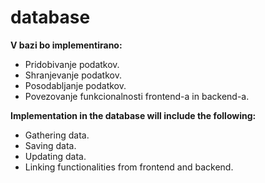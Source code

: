 # database

**V bazi bo implementirano:**<br>
- Pridobivanje podatkov.<br> 
- Shranjevanje podatkov.<br>
- Posodabljanje podatkov.<br>
- Povezovanje funkcionalnosti frontend-a in backend-a.<br>

**Implementation in the database will include the following:**<br>
- Gathering data.<br>
- Saving data.<br>
- Updating data.<br>
- Linking functionalities from frontend and backend.<br>